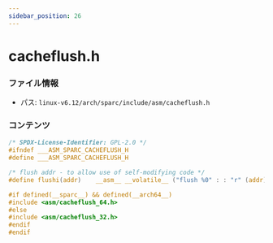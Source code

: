 ```yaml
---
sidebar_position: 26
---
```

# cacheflush.h

### ファイル情報

- パス: `linux-v6.12/arch/sparc/include/asm/cacheflush.h`

### コンテンツ

```h
/* SPDX-License-Identifier: GPL-2.0 */
#ifndef ___ASM_SPARC_CACHEFLUSH_H
#define ___ASM_SPARC_CACHEFLUSH_H

/* flush addr - to allow use of self-modifying code */
#define flushi(addr)	__asm__ __volatile__ ("flush %0" : : "r" (addr) : "memory")

#if defined(__sparc__) && defined(__arch64__)
#include <asm/cacheflush_64.h>
#else
#include <asm/cacheflush_32.h>
#endif
#endif

```

